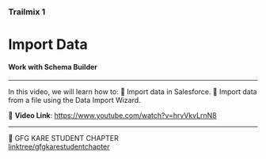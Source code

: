 ### Trailmix 1
# Import Data
#### Work with Schema Builder
---
 
In this video, we will learn how to: 
🔽  Import data in Salesforce.
🧙‍ Import data from a file using the Data Import Wizard.

🎥 __Video Link__: https://www.youtube.com/watch?v=hrvVkvLrnN8

---

💚 GFG KARE STUDENT CHAPTER  
[linktree/gfgkarestudentchapter](https://linktr.ee/gfgkarestudentchapter)